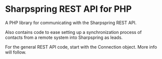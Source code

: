 # Sharpspring REST API for PHP

A PHP library for communicating with the Sharpspring REST API.

Also contains code to ease setting up a synchronization process of contacts from 
a remote system into Sharpspring as leads.

For the general REST API code, start with the Connection object. More info will
follow.
